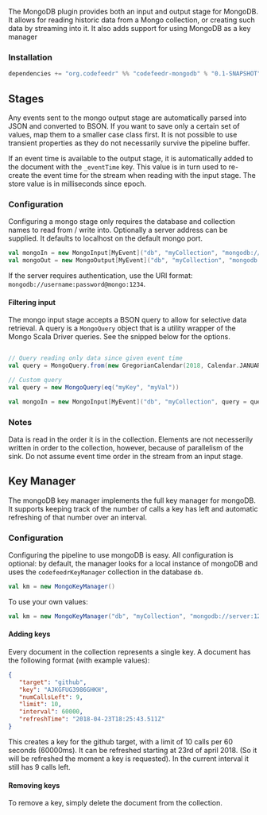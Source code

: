 The MongoDB plugin provides both an input and output stage for MongoDB. It allows for reading historic
data from a Mongo collection, or creating such data by streaming into it. It also adds support for using MongoDB as a
key manager

### Installation

```scala
dependencies += "org.codefeedr" %% "codefeedr-mongodb" % "0.1-SNAPSHOT"
```

## Stages

Any events sent to the mongo output stage are automatically parsed into JSON and converted to BSON. If you want to save
only a certain set of values, map them to a smaller case class first. It is not possible to use transient properties
as they do not necessarily survive the pipeline buffer.

If an event time is available to the output stage, it is automatically added to the document with the `_eventTime` key.
This value is in turn used to re-create the event time for the stream when reading with the input stage. The
store value is in milliseconds since epoch.

### Configuration

Configuring a mongo stage only requires the database and collection names to read from / write into.
Optionally a server address can be supplied. It defaults to localhost on the default mongo port.

```scala
val mongoIn = new MongoInput[MyEvent]("db", "myCollection", "mongodb://mongo:1234")
val mongoOut = new MongoOutput[MyEvent]("db", "myCollection", "mongodb://mongo:1234")
```

If the server requires authentication, use the URI format: `mongodb://username:password@mongo:1234`.

#### Filtering input

The mongo input stage accepts a BSON query to allow for selective data retrieval. A query is a `MongoQuery` object
that is a utility wrapper of the Mongo Scala Driver queries. See the snipped below for the options.

```scala

// Query reading only data since given event time
val query = MongoQuery.from(new GregorianCalendar(2018, Calendar.JANUARY, 1).getTime)

// Custom query
val query = new MongoQuery(eq("myKey", "myVal"))

val mongoIn = new MongoInput[MyEvent]("db", "myCollection", query = query)
```

### Notes

Data is read in the order it is in the collection. Elements are not necesserily written in order to the collection,
however, because of parallelism of the sink. Do not assume event time order in the stream from an input stage.

## Key Manager

The mongoDB key manager implements the full key manager for mongoDB. It supports keeping track of the number of calls a key has left and automatic refreshing of that number over an interval.

### Configuration

Configuring the pipeline to use mongoDB is easy. All configuration is optional: by default, the manager looks for a local instance of mongoDB and uses the `codefeedrKeyManager` collection in the database `db`.

```scala
val km = new MongoKeyManager()
```

To use your own values:

```scala
val km = new MongoKeyManager("db", "myCollection", "mongodb://server:12345")
```

#### Adding keys

Every document in the collection represents a single key. A document has the following format (with example values):

```json
{
   "target": "github",
   "key": "AJKGFUG3986GHKH",
   "numCallsLeft": 9,
   "limit": 10,
   "interval": 60000,
   "refreshTime": "2018-04-23T18:25:43.511Z"
}
```

This creates a key for the github target, with a limit of 10 calls per 60 seconds (60000ms). It can be refreshed starting at 23rd of april 2018. (So it will be refreshed the moment a key is requested). In the current interval it still has 9 calls left.

#### Removing keys

To remove a key, simply delete the document from the collection.
